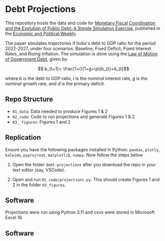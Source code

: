 # Debt Projections

This repository hosts the data and code for [Monetary Fiscal Coordination and the Evolution of Public Debt: A Simple Simulation Exercise](https://www.epw.in/journal/2022/22/commentary/monetary-fiscal-coordination-and-evolution-public.html), published in the [Economic and Political Weekly](https://www.epw.in/).

The paper simulates trajectories if India's debt to GDP ratio for the period 2022-2027, under four scenarios: Baseline, Fixed Deficit, Fixed Interest Rates, and Rising Inflation. The simulation is done using the [Law of Motion of Government Debt](https://fgeerolf.com/econ102/public-debt.html), given by:

$$ b_{t+1}= \frac{1+i}{1+g+\pi}b_{t}+d_{t}$$

where $b$ is the debt to GDP ratio, $i$ is the *nominal* interest rate, $g$ is the *nominal* growth rate, and $d$ is the primary deficit.

## Repo Structure

- `01_data`: Data needed to produce Figures 1 & 2
- `02_code`: Code to run projections and generate Figures 1 & 2
- `03_ figures`: Figures 1 and 2

## Replication

Ensure you have the following packages installed in Python: `pandas`, `plotly`, `kaleido`, `pyprojroot`, `matplotlib`, `numpy`. Now follow the steps below

1. Open the folder `debt-projections` after you download the repo in your text editor (say, VSCode).

2. Open and run `02_code/projections.py`. This should create Figures 1 and 2 in the folder `03_figures`.

## Software

Projections were run using Python 3.11 and csvs were stored in Microsoft Excel 16.

## Software

